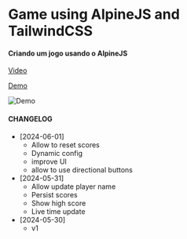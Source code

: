 # Game using AlpineJS and TailwindCSS

#### Criando um jogo usando o AlpineJS

[Video](https://www.youtube.com/watch?v=dVTWUEmg7bU)

[Demo](https://tiagofrancafernandes.github.io/Game-using-AlpineJS-and-TailwindCSS/)

![Demo](https://i.imgur.com/rFIgS4B.png)


#### CHANGELOG

- [2024-06-01]
    - Allow to reset scores
    - Dynamic config
    - improve UI
    - allow to use directional buttons
- [2024-05-31]
    - Allow update player name
    - Persist scores
    - Show high score
    - Live time update
- [2024-05-30]
    - v1
